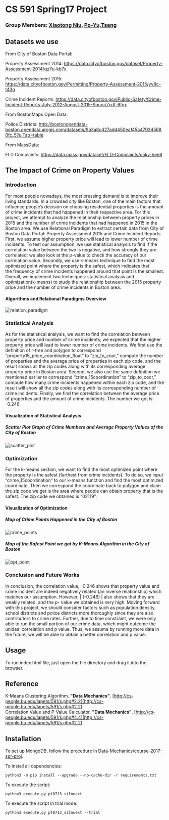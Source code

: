 # CS 591 Spring17 Project

### Group Members: [Xiaotong Niu](https://github.com/sylvia0801), [Po-Yu,Tseng](https://github.com/cybersoftintern)

## Datasets we use

From City of Boston Data Portal:

Property Assessment 2014: https://data.cityofboston.gov/dataset/Property-Assessment-2014/qz7u-kb7x

Property Assessment 2015: https://data.cityofboston.gov/Permitting/Property-Assessment-2015/yv8c-t43q

Crime Incident Reports: https://data.cityofboston.gov/Public-Safety/Crime-Incident-Reports-July-2012-August-2015-Sourc/7cdf-6fgx


From BostonMaps Open Data: 

Police Districts: http://bostonopendata-boston.opendata.arcgis.com/datasets/9a3a8c427add450eaf45a470245680fc_5?uiTab=table


From MassData:

FLD Complaints: https://data.mass.gov/dataset/FLD-Complaints/c5kv-hee8

## The Impact of Crime on Property Values

### Introduction
For most people nowadays, the most pressing demand is to improve their living standards. In a crowded city like Boston, one of the main factors that influence people’s decision on choosing residential properties is the amount of crime incidents that had happened in their respective area. For this project, we attempt to analyze the relationship between property prices in 2015 and the number of crime incidents that had happened in 2015 in the Boston area.
We use Relational Paradigm to extract certain data from City of Boston Data Portal: Property Assessment 2015 and Crime Incident Reports. First, we assume higher property price will lead to lower number of crime incidents. To test our assumption, we use statistical analysis to find if the correlation value between the two is negative, and how strongly they are correlated; we also look at the p-value to check the accuracy of our correlation value. Secondly, we use k-means technique to find the most optimized point where the property is the safest, which indicates that the frequency of crime incidents happened around that point is the smallest.
Overall, we implement two techniques: statistical analysis and optimization(k-means) to study the relationship between the 2015 property price and the number of crime incidents in Boston area.

#### Algorithms and Relational Paradigms Overview
![relation_paradigm](https://github.com/sylvia0801/course-2017-spr-proj/blob/master/pt0713_silnuext/proj3/images/relation_paradigm.jpeg)

### Statistical Analysis
As for the statistical analysis, we want to find the correlation between property price and number of crime incidents; we expected that the higher property price will lead to lower number of crime incidents. We first use the definition of r-tree and polygon to correspond “property15_price_coordination_float” to “zip_to_coor,” compute the number of properties and the average price of properties in each zip code, and the result shows all the zip codes along with its corresponding average property price in Boston area. 
Second, we also use the same definition we mentioned earlier to correspond “crime_15coordination” to “zip_to_coor,” compute how many crime incidents happened within each zip code, and the result will show all the zip codes along with its corresponding number of crime incidents. Finally, we find the correlation between the average price of properties and the amount of crime incidents. The number we got is: -0.246.

#### Visualization of Statistical Analysis
##### Scatter Plot Graph of Crime Numbers and Average Property Values of the City of Boston
![scatter_plot](https://github.com/sylvia0801/course-2017-spr-proj/blob/master/pt0713_silnuext/proj3/images/scatter_plot.png)


### Optimization
For the k-means section, we want to find the most optimized point where the property is the safest (farthest from crime incidents). To do so, we input “crime_15coordination” to our k-means function and find the most optimized coordinate. Then we correspond the coordinate back to polygon and claim the zip code we get is the area where people can obtain property that is the safest. The zip code we obtained is “02119”.

#### Visualization of Optimization
##### Map of Crime Points Happened in the City of Boston
![crime_points](https://github.com/sylvia0801/course-2017-spr-proj/blob/master/pt0713_silnuext/proj3/images/crime_points.png)
##### Map of the Safest Point we got by K-Means Algorithm in the City of Boston
![opt_point](https://github.com/sylvia0801/course-2017-spr-proj/blob/master/pt0713_silnuext/proj3/images/opt_point.png)

### Conclusion and Future Works
In conclusion, the correlation value, -0.246 shows that property value and crime incident are indeed negatively related (an inverse relationship) which matches our assumption. However, | (-0.246) | also shows that they are weakly related, and the p- value we obtained is very high. Moving forward with this project, we should consider factors such as population density, school districts and police districts more thoroughly since they are also contributors to crime rates. Further, due to time constraint, we were only able to run the small portion of our crime data, which might outcome the unideal correlation and p value. Thus, we assume by running more data in the future, we will be able to obtain a better correlation and p value.

## Usage
To run index.html file, just open the file directory and drag it into the browser.

## Reference
K-Means Clustering Algorithm. **"Data Mechanics"**. [http://cs-people.bu.edu/lapets/591/s.php#2.2](http://cs-people.bu.edu/lapets/591/s.php#2.2)<br>
Correlation Value and P-Value Calculator. **"Data Mechanics"**. [http://cs-people.bu.edu/lapets/591/s.php#4.4](http://cs-people.bu.edu/lapets/591/s.php#2.2)<br>

## Installation
To set up MongoDB, follow the procedure in [Data-Mechanics/course-2017-spr-proj](https://github.com/Data-Mechanics/course-2017-spr-proj).

To install all dependencies:
```
python3 -m pip install --upgrade --no-cache-dir -r requirements.txt
```
To execute the script:
```
python3 execute.py pt0713_silnuext
```
To execute the script in trial mode:
```
python3 execute.py pt0713_silnuext --trial
```


